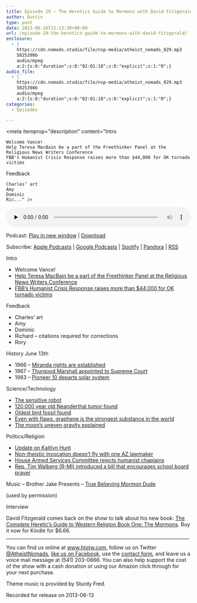 ```yaml
---
title: Episode 29 – The Heretics Guide to Mormons with David Fitzgerald
author: Dustin
type: post
date: 2013-06-16T22:13:30+00:00
url: /episode-29-the-heretics-guide-to-mormons-with-david-fitzgerald/
enclosure:
  - |
    https://cdn.nomads.studio/file/nsp-media/atheist_nomads_029.mp3
    58253986
    audio/mpeg
    a:2:{s:8:"duration";s:8:"02:01:18";s:8:"explicit";s:1:"0";}
audio_file:
  - |
    https://cdn.nomads.studio/file/nsp-media/atheist_nomads_029.mp3
    58253986
    audio/mpeg
    a:2:{s:8:"duration";s:8:"02:01:18";s:8:"explicit";s:1:"0";}
categories:
  - Episodes

---
```

<div itemscope itemtype="http://schema.org/AudioObject">
  <meta itemprop="name" content="Episode 29 – The Heretics Guide to Mormons with David Fitzgerald" />
  
  <meta itemprop="uploadDate" content="2013-06-16T16:13:30-06:00" />
  
  <meta itemprop="encodingFormat" content="audio/mpeg" />
  
  <meta itemprop="duration" content="PT2H01M18S" />
  
  <meta itemprop="description" content="Intro

 	Welcome Vance!
 	Help Teresa MacBain be a part of the Freethinker Panel at the Religious News Writers Conference
 	FBB's Humanist Crisis Response raises more than $44,000 for OK tornado victims

Feedback

 	Charles’ art
 	Amy
 	Dominic
 	Ric..." />
  
  <meta itemprop="contentUrl" content="https://dts.podtrac.com/redirect.mp3/cdn.nomads.studio/file/nsp-media/atheist_nomads_029.mp3" />
  
  <meta itemprop="contentSize" content="55.6" />
  </p> 
  
  <div class="powerpress_player" id="powerpress_player_8284">
    <audio class="wp-audio-shortcode" id="audio-5209-28" preload="none" style="width: 100%;" controls="controls"><source type="audio/mpeg" src="https://dts.podtrac.com/redirect.mp3/cdn.nomads.studio/file/nsp-media/atheist_nomads_029.mp3?_=28" /><a href="https://dts.podtrac.com/redirect.mp3/cdn.nomads.studio/file/nsp-media/atheist_nomads_029.mp3">https://dts.podtrac.com/redirect.mp3/cdn.nomads.studio/file/nsp-media/atheist_nomads_029.mp3</a></audio>
  </div>
</div>

<p class="powerpress_links powerpress_links_mp3">
  Podcast: <a href="https://dts.podtrac.com/redirect.mp3/cdn.nomads.studio/file/nsp-media/atheist_nomads_029.mp3" class="powerpress_link_pinw" target="_blank" title="Play in new window" onclick="return powerpress_pinw('https://htotw.com/?powerpress_pinw=5209-podcast');" rel="nofollow">Play in new window</a> | <a href="https://dts.podtrac.com/redirect.mp3/cdn.nomads.studio/file/nsp-media/atheist_nomads_029.mp3" class="powerpress_link_d" title="Download" rel="nofollow" download="atheist_nomads_029.mp3">Download</a>
</p>

<p class="powerpress_links powerpress_subscribe_links">
  Subscribe: <a href="https://podcasts.apple.com/us/podcast/humanists-take-on-the-world/id530050098?mt=2&ls=1" class="powerpress_link_subscribe powerpress_link_subscribe_itunes" target="_blank" title="Subscribe on Apple Podcasts" rel="nofollow">Apple Podcasts</a> | <a href="https://www.google.com/podcasts?feed=aHR0cDovL2F0aGVpc3Rub21hZHMubGlic3luLmNvbS9yc3M%3D" class="powerpress_link_subscribe powerpress_link_subscribe_googleplay" target="_blank" title="Subscribe on Google Podcasts" rel="nofollow">Google Podcasts</a> | <a href="https://open.spotify.com/show/3LzK2xZGike6Tc1GEMtMbr?si=LieN9SNuTpq96smuaUsH8A" class="powerpress_link_subscribe powerpress_link_subscribe_spotify" target="_blank" title="Subscribe on Spotify" rel="nofollow">Spotify</a> | <a href="https://www.pandora.com/podcast/atheist-nomads/PC:10122?corr=62071012&part=ug" class="powerpress_link_subscribe powerpress_link_subscribe_pandora" target="_blank" title="Subscribe on Pandora" rel="nofollow">Pandora</a> | <a href="https://htotw.com/feed/podcast/" class="powerpress_link_subscribe powerpress_link_subscribe_rss" target="_blank" title="Subscribe via RSS" rel="nofollow">RSS</a>
</p>

Intro

  * Welcome Vance!
  * <a href="http://www.indiegogo.com/projects/send-teresa-to-the-religion-newswriters-conference" target="_blank" rel="noopener">Help Teresa MacBain be a part of the Freethinker Panel at the Religious News Writers Conference</a>
  * <a href="http://foundationbeyondbelief.org/crisis" target="_blank" rel="noopener">FBB&#8217;s Humanist Crisis Response raises more than $44,000 for OK tornado victims</a>

Feedback

  * Charles’ art
  * Amy
  * Dominic
  * Richard &#8211; citations required for corrections
  * Rory

History June 13th

  * 1966 &#8211; <a href="http://www.history.com/this-day-in-history/the-miranda-rights-are-established" target="_blank" rel="noopener">Miranda rights are established</a>
  * 1967 &#8211; <a href="http://www.history.com/this-day-in-history/thurgood-marshall-appointed-to-supreme-court" target="_blank" rel="noopener">Thurgood Marshall appointed to Supreme Court</a>
  * 1983 &#8211; <a href="http://www.history.com/this-day-in-history/ipioneer-10i-departs-solar-system" target="_blank" rel="noopener">Pioneer 10 departs solar system</a>

Science/Technology

  * <a href="http://www.newscientist.com/article/mg21829196.200-robot-arm-wrapped-in-sensitive-skin-has-gentle-touch.html?cmpid=RSS|NSNS|2012-GLOBAL|online-news" target="_blank" rel="noopener">The sensitive robot</a>
  * <a href="http://news.nationalgeographic.com/news/2013/06/130605-neandertal-neanderthal-bone-tumor-penn-croatia-science/" target="_blank" rel="noopener">120,000 year old Neanderthal tumor found</a>
  * <a href="http://www.newscientist.com/article/dn23618-dawn-bird-sees-archaeopteryx-return-to-bird-fold.html?cmpid=RSS|NSNS|2012-GLOBAL|online-news" target="_blank" rel="noopener">Oldest bird fossil found</a>
  * <a href="http://cleantechnica.com/2013/06/02/graphene-is-the-strongest-material-in-the-world-even-when-it-has-defects-research-finds/" target="_blank" rel="noopener">Even with flaws, graphene is the strongest substance in the world</a>
  * <a href="http://www.nasa.gov/home/hqnews/2013/may/HQ_13-164_Grail.html" target="_blank" rel="noopener">The moon’s uneven gravity explained</a>

Politics/Religion

  * <a href="http://www.cnn.com/2013/05/24/justice/florida-teen-sex-case" target="_blank" rel="noopener">Update on Kaitlyn Hunt</a>
  * <a href="https://www.au.org/blogs/wall-of-separation/just-like-a-prayer-arizona-state-rep-isn-t-satisfied-with-non-theistic?utm_source=feedly" target="_blank" rel="noopener">Non-theistic invocation doesn’t fly with one AZ lawmaker</a>
  * <a href="https://www.au.org/blogs/wall-of-separation/bias-brigade-intolerant-members-of-congress-shoot-down-non-theistic" target="_blank" rel="noopener">House Armed Services Committee rejects humanist chaplains</a>
  * <a href="http://action.americanhumanist.org/p/dia/action/public/?action_KEY=13646" target="_blank" rel="noopener">Rep. Tim Walberg (R-MI) introduced a bill that encourages school board prayer</a>

Music &#8211; Brother Jake Presents &#8211; <a href="http://www.youtube.com/watch?v=9NK2SQqy4OI" target="_blank" rel="noopener">True Believing Mormon Dude</a>

(used by permission)

Interview

David Fitzgerald comes back on the show to talk about his new book: <a href="http://www.amazon.com/Complete-Heretics-Western-Religion-ebook/dp/B00CRQIUFW/ref=sr_1_2?s=books&ie=UTF8&qid=1370220554&sr=1-2" target="_blank" rel="noopener">The Complete Heretic&#8217;s Guide to Western Religion Book One: The Mormons</a>. Buy it now for Kindle for $6.66.

<hr width="500" />

You can find us online at <a href="https://www.htotw.com/" target="_blank" rel="noopener">www.htotw.com</a>, follow us on Twitter <a href="https://twitter.com/AtheistNomads" target="_blank" rel="noopener">@AtheistNomads</a>, <a href="https://htotw.com/facebook" target="_blank" rel="noopener">like us on Facebook</a>, use the [contact form](https://htotw.com/contact), and leave us a voice mail message at (541) 203-0666. You can also help support the cost of the show with a cash donation or using our Amazon click through for your next purchase.

Theme music is provided by Sturdy Fred.

Recorded for release on 2013-06-13